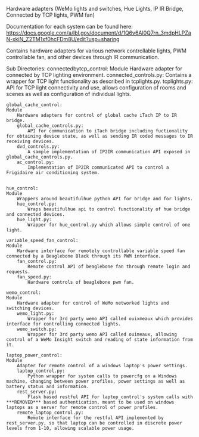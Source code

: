 Hardware adapters (WeMo lights and switches, Hue Lights, IP IR Bridge, Connected by TCP lights, PWM fan)

Documentation for each system can be found here:
 https://docs.google.com/a/lbl.gov/document/d/1Q6v6Al0Q7rn_3mdpHLPZaN-xkiN_Z2TM1xf0hcFDm8U/edit?usp=sharing

Contains hardware adapters for various network controllable lights, PWM controllable fan, and other devices through IR communication.

Sub Directories:
	connectedbytcp_control:
	Module
		Hardware adapter for connected by TCP lighting environment.
		connected_controls.py:
			Contains a wrapper for TCP light functionality as described in tcplights.py.
		tcplights.py:
			API for TCP light connectivity and use, allows configuration of rooms and scenes as well as configuration of individual lights.

	global_cache_control:
	Module
		Hardware adapters for control of global cache iTach IP to IR bridge.
		global_cache_controls.py:
			API for communication to iTach bridge including fuctionality for obtaining device state, as well as sending IR coded messages to IR receiving devices.
		dvd_controls.py:
			A sample implementation of IP2IR communication API exposed in global_cache_controls.py.	 
		ac_control.py:
			Implementation of IP2IR communicated API to control a Frigidaire air conditioning system.


	hue_control:
	Module
		Wrappers around beautifulhue python API for bridge and for lights.
		hue_control.py:
			Wraps beautifulhue api to control functionality of hue bridge and connected devices.
		hue_light.py:
			Wrapper for hue_control.py which allows simple control of one light.

	variable_speed_fan_control:
	Module
		Hardware interface for remotely controllable variable speed fan connected by a Beaglebone Black through its PWM interface.
		fan_control.py: 
			Remote control API of beaglebone fan through remote login and requests.
		fan_speed.py:
			Hardware controls of beaglebone pwm fan.

	wemo_control:
	Module
		Hardware adapter for control of WeMo networked lights and switching devices. 
		wemo_light.py:
			Wrapper for 3rd party wemo API called ouixmeaux which provides interface for controlling connected lights.
		wemo_switch.py:
			Wrapper for 3rd party wemo API called ouimeaux, allowing control of a WeMo Insight switch and reading of state information from it. 			

	laptop_power_control:
	Module
		Adapter for remote control of a windows laptop's power settings.
		laptop_control.py:
			Python wrapper for system calls to powercfg on a Windows machine, changing between power profiles, power settings as well as battery status and information. 
		rest_server.py:
			Flask based restful API for laptop_control's system calls with ***REMOVED*** based authentication, meant to be used on windows laptops as a server for remote control of power profiles. 
		remote_laptop_control.py:
			Remote interface for the restful API implemented by rest_server.py, so that laptop can be controlled in discrete power levels from 1-10, allowing scalable power usage. 

				